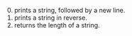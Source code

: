 0. prints a string, followed by a new line.
1. prints a string in reverse.
2. returns the length of a string.
